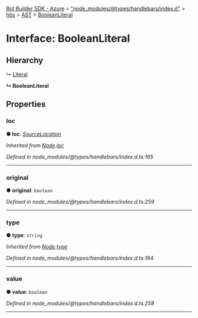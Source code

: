 [Bot Builder SDK - Azure](../README.md) > ["node_modules/@types/handlebars/index.d"](../modules/_node_modules__types_handlebars_index_d_.md) > [hbs](../modules/_node_modules__types_handlebars_index_d_.hbs.md) > [AST](../modules/_node_modules__types_handlebars_index_d_.hbs.ast.md) > [BooleanLiteral](../interfaces/_node_modules__types_handlebars_index_d_.hbs.ast.booleanliteral.md)



# Interface: BooleanLiteral

## Hierarchy


↳  [Literal](_node_modules__types_handlebars_index_d_.hbs.ast.literal.md)

**↳ BooleanLiteral**








## Properties
<a id="loc"></a>

###  loc

**●  loc**:  *[SourceLocation](_node_modules__types_handlebars_index_d_.hbs.ast.sourcelocation.md)* 

*Inherited from [Node](_node_modules__types_handlebars_index_d_.hbs.ast.node.md).[loc](_node_modules__types_handlebars_index_d_.hbs.ast.node.md#loc)*

*Defined in node_modules/@types/handlebars/index.d.ts:165*





___

<a id="original"></a>

###  original

**●  original**:  *`boolean`* 

*Defined in node_modules/@types/handlebars/index.d.ts:259*





___

<a id="type"></a>

###  type

**●  type**:  *`string`* 

*Inherited from [Node](_node_modules__types_handlebars_index_d_.hbs.ast.node.md).[type](_node_modules__types_handlebars_index_d_.hbs.ast.node.md#type)*

*Defined in node_modules/@types/handlebars/index.d.ts:164*





___

<a id="value"></a>

###  value

**●  value**:  *`boolean`* 

*Defined in node_modules/@types/handlebars/index.d.ts:258*





___


